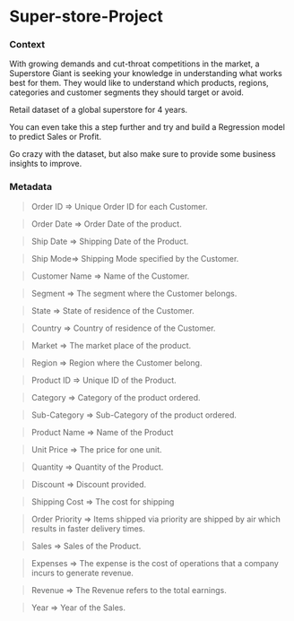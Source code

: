 
# Super-store-Project
### Context
With growing demands and cut-throat competitions in the market, a Superstore Giant is seeking your knowledge in understanding what works best for them. They would like to understand which products, regions, categories and customer segments they should target or avoid.

Retail dataset of a global superstore for 4 years.

You can even take this a step further and try and build a Regression model to predict Sales or Profit.

Go crazy with the dataset, but also make sure to provide some business insights to improve.

### Metadata
> Order ID => Unique Order ID for each Customer.

> Order Date => Order Date of the product.

> Ship Date => Shipping Date of the Product.

> Ship Mode=> Shipping Mode specified by the Customer.

> Customer Name => Name of the Customer.

> Segment => The segment where the Customer belongs.

> State => State of residence of the Customer.

> Country => Country of residence of the Customer.

> Market => The market place of the product.

> Region => Region where the Customer belong.

> Product ID => Unique ID of the Product.

> Category => Category of the product ordered.

> Sub-Category => Sub-Category of the product ordered.

> Product Name => Name of the Product

> Unit Price => The price for one unit.

> Quantity => Quantity of the Product.

> Discount => Discount provided.

> Shipping Cost => The cost for shipping

> Order Priority => Items shipped via priority are shipped by air which results in faster delivery times.

> Sales => Sales of the Product.

> Expenses => The expense is the cost of operations that a company incurs to generate revenue.

> Revenue => The Revenue refers to the total earnings.

> Year => Year of the Sales.
